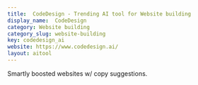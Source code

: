 ```yaml
---
title:  CodeDesign - Trending AI tool for Website building
display_name:  CodeDesign
category: Website building
category_slug: website-building
key: codedesign_ai
website: https://www.codedesign.ai/
layout: aitool
---
```


Smartly boosted websites w/ copy suggestions.
